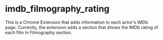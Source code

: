 # imdb_filmography_rating
This is a Chrome Extension that adds information to each actor's IMDb page.
Currently, the extension adds a section that shows the IMDb rating of each film in Filmography section.
